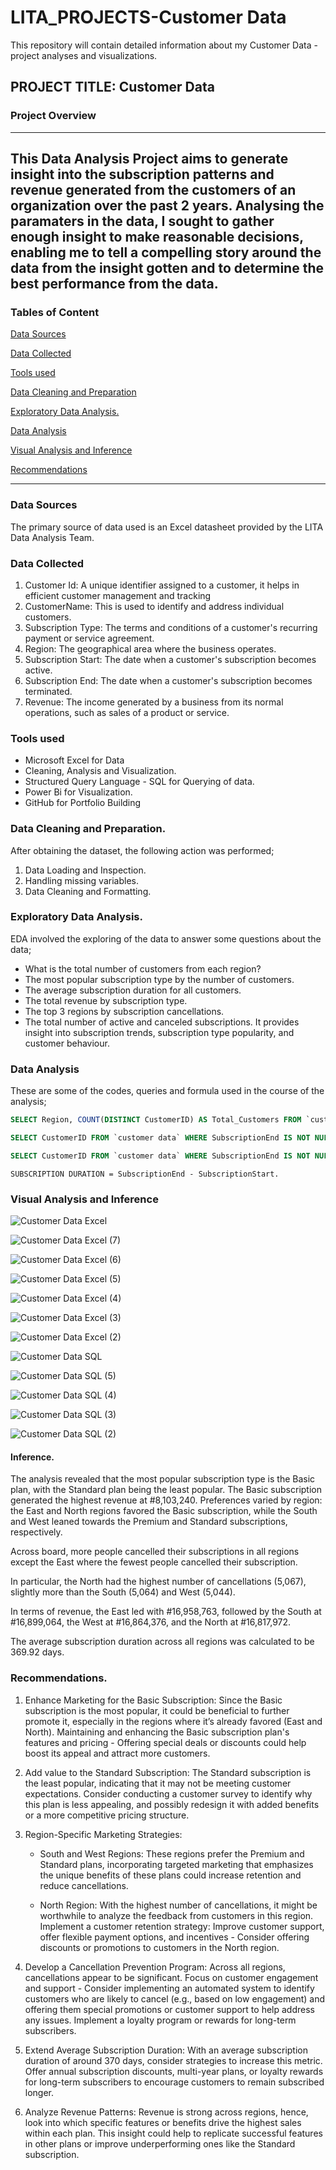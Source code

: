 # LITA_PROJECTS-Customer Data

This repository will contain detailed information about my Customer Data -project analyses and visualizations.

## PROJECT TITLE: Customer Data

### Project Overview 
---
This Data Analysis Project aims to generate insight into the subscription patterns and revenue generated from the customers of an organization over the past 2 years. Analysing the paramaters in the data, I sought to gather enough insight to make reasonable decisions, enabling me to tell a compelling story around the data from the insight gotten and to determine the best performance from the data.
---
### Tables of Content
[Data Sources](#Data-Sources)

[Data Collected](#Data-Collected)

[Tools used](#Tools-used)

[Data Cleaning and Preparation](Data-Cleaning-and-Preparation)

[Exploratory Data Analysis.](Exploratory-Data-Analysis.)

[Data Analysis](Data-Analysis-Visual-Analysis-and-Inference)

[Visual Analysis and Inference](Visual-Analysis-and-Inference)

[Recommendations](Recommendations)

---

### Data Sources

The primary source of data used is an Excel datasheet provided by the LITA Data Analysis Team.

### Data Collected 

1. Customer Id: A unique identifier assigned to a customer, it helps in efficient customer management and tracking
2. CustomerName: This is used to identify and address individual customers.
3. Subscription Type: The terms and conditions of a customer's recurring payment or service agreement.
4. Region: The geographical area where the business operates.
5. Subscription Start: The date when a customer's subscription becomes active.
6. Subscription End:  The date when a customer's subscription becomes terminated.
7. Revenue: The income generated by a business from its normal operations, such as sales of a product or service.

### Tools used
- Microsoft Excel for Data
-  Cleaning, Analysis and Visualization.
- Structured Query Language - SQL for Querying of data.
- Power Bi for Visualization.
- GitHub for Portfolio Building

### Data Cleaning and Preparation.
After obtaining the dataset, the following action was performed;
1. Data Loading and Inspection.
2. Handling missing variables.
3. Data Cleaning and Formatting.

### Exploratory Data Analysis.
EDA involved the exploring of the data to answer some questions about the data;
- What is the total number of customers from each region?
- The most popular subscription type by the number of customers.
- The average subscription duration for all customers.
- The total revenue by subscription type.
- The top 3 regions by subscription cancellations.
- The total number of active and canceled subscriptions.
It provides insight into subscription trends, subscription type popularity, and customer behaviour.

### Data Analysis
These are some of the codes, queries and formula used in the course of the analysis;

```SQL
SELECT Region, COUNT(DISTINCT CustomerID) AS Total_Customers FROM `customer data` GROUP BY Region; 

SELECT CustomerID FROM `customer data` WHERE SubscriptionEnd IS NOT NULL AND DATEDIFF(SubscriptionEnd,SubscriptionStart) <= 180; 

SELECT CustomerID FROM `customer data` WHERE SubscriptionEnd IS NOT NULL AND DATEDIFF(SubscriptionEnd,SubscriptionStart) > 365;

```

```EXCEL
SUBSCRIPTION DURATION = SubscriptionEnd - SubscriptionStart.

```

### Visual Analysis and Inference


![Customer Data Excel](https://github.com/user-attachments/assets/830e2159-1f68-4cdb-b3b6-bedf05b91810)


![Customer Data Excel (7)](https://github.com/user-attachments/assets/ac3d784a-4cd3-4bc5-bc2c-30be004ae889)


![Customer Data Excel (6)](https://github.com/user-attachments/assets/61578f35-b222-47b9-818e-adbe6026d9e0)


![Customer Data Excel (5)](https://github.com/user-attachments/assets/3a1e1e3c-cb9b-4ebe-8ba9-85b8640e962f)


![Customer Data Excel (4)](https://github.com/user-attachments/assets/db0b6ba6-aca4-4da5-9eba-a7e8140fe7a1)


![Customer Data Excel (3)](https://github.com/user-attachments/assets/e6c778a6-1728-4fef-ad4d-903beae09124)


![Customer Data Excel (2)](https://github.com/user-attachments/assets/4511eb4b-ce34-455f-a970-a5a73f91562b)


![Customer Data SQL](https://github.com/user-attachments/assets/1ead5cad-01f3-4519-88fe-45ba9efe7b9f)


![Customer Data SQL (5)](https://github.com/user-attachments/assets/3092bfa5-e9ea-4a89-ad5f-9d3c6c4c052a)


![Customer Data SQL (4)](https://github.com/user-attachments/assets/922f4086-d51e-4866-bdb5-bd92e5efcf77)


![Customer Data SQL (3)](https://github.com/user-attachments/assets/dc9bae40-9ca3-4d31-98fe-fc43d71226dc)


![Customer Data SQL (2)](https://github.com/user-attachments/assets/07513478-4a37-4e0b-ba45-d423fd667303)



#### Inference.

The analysis revealed that the most popular subscription type is the Basic plan, with the Standard plan being the least popular. 
The Basic subscription generated the highest revenue at #8,103,240. 
Preferences varied by region: the East and North regions favored the Basic subscription, 
while the South and West leaned towards the Premium and Standard subscriptions, respectively.

Across board, more people cancelled 
their subscriptions in all regions except the East where the fewest 
people cancelled their subscription.

In particular, the North had the highest number of cancellations (5,067), slightly more than the South (5,064) and West (5,044).

In terms of revenue, the East led with #16,958,763, followed by the South at #16,899,064, the West at #16,864,376, and the North at #16,817,972.

The average subscription duration across all regions was calculated to be 369.92 days. 


### Recommendations.

1. Enhance Marketing for the Basic Subscription: Since the Basic subscription is the most popular, it could be beneficial to further promote it, especially in the regions where it’s already favored (East and North). Maintaining and enhancing the Basic subscription plan's features and pricing - Offering special deals or discounts could help boost its appeal and attract more customers.

2. Add value to the Standard Subscription: The Standard subscription is the least popular, indicating that it may not be meeting customer expectations. Consider conducting a customer survey to identify why this plan is less appealing, and possibly redesign it with added benefits or a more competitive pricing structure.
  
3. Region-Specific Marketing Strategies:
   - South and West Regions: These regions prefer the Premium and Standard plans, incorporating targeted marketing that emphasizes the unique benefits of these plans could increase retention and reduce cancellations.

   - North Region: With the highest number of cancellations, it might be worthwhile to analyze the feedback from customers in this region. Implement a customer retention strategy: Improve customer support, offer flexible payment options, and incentives - Consider offering discounts or promotions to customers in the North region.
  
4. Develop a Cancellation Prevention Program: Across all regions, cancellations appear to be significant. Focus on customer engagement and support - Consider implementing an automated system to identify customers who are likely to cancel (e.g., based on low engagement) and offering them special promotions or customer support to help address any issues. Implement a loyalty program or rewards for long-term subscribers.

5. Extend Average Subscription Duration: With an average subscription duration of around 370 days, consider strategies to increase this metric. Offer annual subscription discounts, multi-year plans, or loyalty rewards for long-term subscribers to encourage customers to remain subscribed longer.

7. Analyze Revenue Patterns: Revenue is strong across regions, hence, look into which specific features or benefits drive the highest sales within each plan. This insight could help to replicate successful features in other plans or improve underperforming ones like the Standard subscription.
